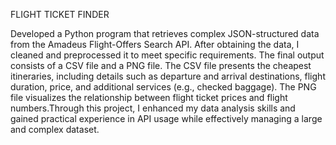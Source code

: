 FLIGHT TICKET FINDER 

Developed a Python program that retrieves complex JSON-structured data from the Amadeus Flight-Offers Search API. After obtaining the data, I cleaned and preprocessed it to meet specific requirements. The final output consists of a CSV file and a PNG file. The CSV file presents the cheapest itineraries, including details such as departure and arrival destinations, flight duration, price, and additional services (e.g., checked baggage). The PNG file visualizes the relationship between flight ticket prices and flight numbers.Through this project, I enhanced my data analysis skills and gained practical experience in API usage while effectively managing a large and complex dataset.
